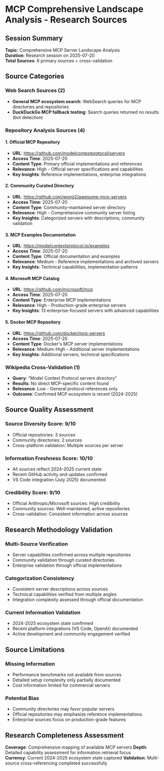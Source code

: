 # MCP Comprehensive Landscape Analysis - Research Sources

## Session Summary

**Topic**: Comprehensive MCP Server Landscape Analysis  
**Duration**: Research session on 2025-07-20  
**Total Sources**: 6 primary sources + cross-validation  

## Source Categories

### Web Search Sources (2)
- **General MCP ecosystem search**: WebSearch queries for MCP directories and repositories
- **DuckDuckGo MCP fallback testing**: Search queries returned no results (bot detection)

### Repository Analysis Sources (4)

#### 1. Official MCP Repository
- **URL**: https://github.com/modelcontextprotocol/servers
- **Access Time**: 2025-07-20
- **Content Type**: Primary official implementations and references
- **Relevance**: High - Official server specifications and capabilities
- **Key Insights**: Reference implementations, enterprise integrations

#### 2. Community Curated Directory  
- **URL**: https://github.com/wong2/awesome-mcp-servers
- **Access Time**: 2025-07-20
- **Content Type**: Community-maintained server directory
- **Relevance**: High - Comprehensive community server listing
- **Key Insights**: Categorized servers with descriptions, community validation

#### 3. MCP Examples Documentation
- **URL**: https://modelcontextprotocol.io/examples  
- **Access Time**: 2025-07-20
- **Content Type**: Official documentation and examples
- **Relevance**: Medium - Reference implementations and archived servers
- **Key Insights**: Technical capabilities, implementation patterns

#### 4. Microsoft MCP Catalog
- **URL**: https://github.com/microsoft/mcp
- **Access Time**: 2025-07-20  
- **Content Type**: Enterprise MCP implementations
- **Relevance**: High - Production-grade enterprise servers
- **Key Insights**: 13 enterprise-focused servers with advanced capabilities

#### 5. Docker MCP Repository
- **URL**: https://github.com/docker/mcp-servers
- **Access Time**: 2025-07-20
- **Content Type**: Docker's MCP server implementations  
- **Relevance**: Medium-High - Additional server implementations
- **Key Insights**: Additional servers, technical specifications

### Wikipedia Cross-Validation (1)
- **Query**: "Model Context Protocol servers directory"
- **Results**: No direct MCP-specific content found
- **Relevance**: Low - General protocol references only
- **Outcome**: Confirmed MCP ecosystem is recent (2024-2025)

## Source Quality Assessment

### Source Diversity Score: 9/10
- Official repositories: 3 sources
- Community directories: 2 sources  
- Cross-platform validation: Multiple sources per server

### Information Freshness Score: 10/10
- All sources reflect 2024-2025 current state
- Recent GitHub activity and updates confirmed
- VS Code integration (July 2025) documented

### Credibility Score: 9/10
- Official Anthropic/Microsoft sources: High credibility
- Community sources: Well-maintained, active repositories
- Cross-validation: Consistent information across sources

## Research Methodology Validation

### Multi-Source Verification
- Server capabilities confirmed across multiple repositories
- Community validation through curated directories
- Enterprise validation through official implementations

### Categorization Consistency
- Consistent server descriptions across sources
- Technical capabilities verified from multiple angles
- Integration complexity assessed through official documentation

### Current Information Validation
- 2024-2025 ecosystem state confirmed
- Recent platform integrations (VS Code, OpenAI) documented
- Active development and community engagement verified

## Source Limitations

### Missing Information
- Performance benchmarks not available from sources
- Detailed setup complexity only partially documented
- Cost information limited for commercial servers

### Potential Bias
- Community directories may favor popular servers
- Official repositories may emphasize reference implementations
- Enterprise sources focus on production-grade features

## Research Completeness Assessment

**Coverage**: Comprehensive mapping of available MCP servers
**Depth**: Detailed capability assessment for information retrieval focus  
**Currency**: Current 2024-2025 ecosystem state captured
**Validation**: Multi-source cross-referencing completed successfully